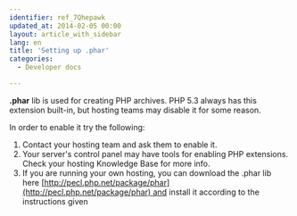 ```yaml
---
identifier: ref_7Qhepawk
updated_at: 2014-02-05 00:00
layout: article_with_sidebar
lang: en
title: 'Setting up .phar'
categories:
  - Developer docs

---
```



**.phar** lib is used for creating PHP archives. PHP 5.3 always has this extension built-in, but hosting teams may disable it for some reason.

In order to enable it try the following:

1.  Contact your hosting team and ask them to enable it.
2.  Your server's control panel may have tools for enabling PHP extensions. Check your hosting Knowledge Base for more info.
3.  If you are running your own hosting, you can download the .phar lib here [http://pecl.php.net/package/phar](http://pecl.php.net/package/phar) and install it according to the instructions given